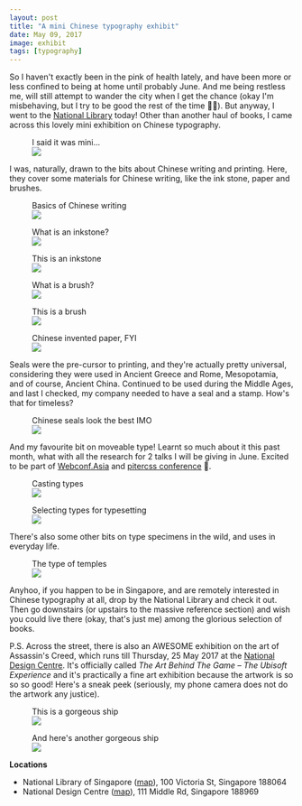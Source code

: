 ```yaml
---
layout: post
title: "A mini Chinese typography exhibit"
date: May 09, 2017
image: exhibit
tags: [typography]
---
```

So I haven't exactly been in the pink of health lately, and have been more or less confined to being at home until probably June. And me being restless me, will still attempt to wander the city when I get the chance (okay I'm misbehaving, but I try to be good the rest of the time <span class="emoji" role="img" tabindex="0" aria-label="woman bowing">&#x1F647;&#x200D;&#x2640;&#xFE0F;</span>). But anyway, I went to the [National Library](https://www.nlb.gov.sg/) today! Other than another haul of books, I came across this lovely mini exhibition on Chinese typography.

<figure>
    <figcaption>I said it was mini...</figcaption>
    <img src="{{ site.url }}/images/posts/mini-exhibit/mini-exhibit.jpg" srcset="{{ site.url }}/images/posts/mini-exhibit/mini-exhibit@2x.jpg 2x" />
</figure>

I was, naturally, drawn to the bits about Chinese writing and printing. Here, they cover some materials for Chinese writing, like the ink stone, paper and brushes.

<figure>
    <figcaption>Basics of Chinese writing</figcaption>
    <img src="{{ site.url }}/images/posts/mini-exhibit/creating.jpg" srcset="{{ site.url }}/images/posts/mini-exhibit/creating@2x.jpg 2x" />
</figure>

<div class="figure-wrapper">
    <figure class="multiple">
        <figcaption>What is an inkstone?</figcaption>
        <img src="{{ site.url }}/images/posts/mini-exhibit/inkstone.jpg" srcset="{{ site.url }}/images/posts/mini-exhibit/inkstone@2x.jpg 2x" />
    </figure>
    <figure class="multiple">
        <figcaption>This is an inkstone</figcaption>
        <img src="{{ site.url }}/images/posts/mini-exhibit/inkstone2.jpg" srcset="{{ site.url }}/images/posts/mini-exhibit/inkstone2@2x.jpg 2x" />
    </figure>
</div>

<div class="figure-wrapper">
    <figure class="multiple">
        <figcaption>What is a brush?</figcaption>
        <img src="{{ site.url }}/images/posts/mini-exhibit/brush2.jpg" srcset="{{ site.url }}/images/posts/mini-exhibit/brush2@2x.jpg 2x" />
    </figure>
    <figure class="multiple">
        <figcaption>This is a brush</figcaption>
        <img src="{{ site.url }}/images/posts/mini-exhibit/brush.jpg" srcset="{{ site.url }}/images/posts/mini-exhibit/brush@2x.jpg 2x" />
    </figure>
</div>

<figure>
    <figcaption>Chinese invented paper, FYI</figcaption>
    <img src="{{ site.url }}/images/posts/mini-exhibit/paper.jpg" srcset="{{ site.url }}/images/posts/mini-exhibit/paper@2x.jpg 2x" />
</figure>

Seals were the pre-cursor to printing, and they're actually pretty universal, considering they were used in Ancient Greece and Rome, Mesopotamia, and of course, Ancient China. Continued to be used during the Middle Ages, and last I checked, my company needed to have a seal and a stamp. How's that for timeless?

<figure>
    <figcaption>Chinese seals look the best IMO</figcaption>
    <img src="{{ site.url }}/images/posts/mini-exhibit/carving.jpg" srcset="{{ site.url }}/images/posts/mini-exhibit/carving@2x.jpg 2x" />
</figure>

And my favourite bit on moveable type! Learnt so much about it this past month, what with all the research for 2 talks I will be giving in June. Excited to be part of [Webconf.Asia](https://webconf.asia/) and [pitercss conference](https://pitercss.com/) <span class="emoji" role="img" tabindex="0" aria-label="person gesturing ok">&#x1F646;</span>.

<figure>
    <figcaption>Casting types</figcaption>
    <img src="{{ site.url }}/images/posts/mini-exhibit/casting.jpg" srcset="{{ site.url }}/images/posts/mini-exhibit/casting@2x.jpg 2x" />
</figure>

<figure>
    <figcaption>Selecting types for typesetting</figcaption>
    <img src="{{ site.url }}/images/posts/mini-exhibit/selection.jpg" srcset="{{ site.url }}/images/posts/mini-exhibit/selection@2x.jpg 2x" />
</figure>

There's also some other bits on type specimens in the wild, and uses in everyday life.

<figure>
    <figcaption>The type of temples</figcaption>
    <img src="{{ site.url }}/images/posts/mini-exhibit/temples.jpg" srcset="{{ site.url }}/images/posts/mini-exhibit/temples@2x.jpg 2x" />
</figure>

Anyhoo, if you happen to be in Singapore, and are remotely interested in Chinese typography at all, drop by the National Library and check it out. Then go downstairs (or upstairs to the massive reference section) and wish you could live there (okay, that's just me) among the glorious selection of books.

P.S. Across the street, there is also an AWESOME exhibition on the art of Assassin's Creed, which runs till Thursday, 25 May 2017 at the [National Design Centre](https://www.designsingapore.org/national-design-centre/national-design-centre). It's officially called <em>The Art Behind The Game – The Ubisoft Experience</em> and it's practically a fine art exhibition because the artwork is so so so good! Here's a sneak peek (seriously, my phone camera does not do the artwork any justice).

<div class="figure-wrapper">
    <figure class="multiple">
        <figcaption>This is a gorgeous ship</figcaption>
        <img src="{{ site.url }}/images/posts/mini-exhibit/ac.jpg" srcset="{{ site.url }}/images/posts/mini-exhibit/ac@2x.jpg 2x" />
    </figure>
    <figure class="multiple">
        <figcaption>And here's another gorgeous ship</figcaption>
        <img src="{{ site.url }}/images/posts/mini-exhibit/ac2.jpg" srcset="{{ site.url }}/images/posts/mini-exhibit/ac2@2x.jpg 2x" />
    </figure>
</div>

<p class="no-margin"><strong>Locations</strong></p>
<ul>
  <li class="no-margin">National Library of Singapore (<a href="https://www.google.com.sg/maps/place/National+Library/@1.2975884,103.8543081,15z/data=!4m2!3m1!1s0x0:0xf23dddaa8432afc5?sa=X&amp;ved=0ahUKEwiKqN6k-uLTAhWMN48KHY7IBccQ_BIIgQEwDQ">map</a>), 100 Victoria St, Singapore 188064</li>
  <li>National Design Centre (<a href="https://www.google.com.sg/maps/place/National+Design+Centre/@1.2985119,103.853512,15z/data=!4m2!3m1!1s0x0:0xebd6bcfaf5795f03?sa=X&amp;ved=0ahUKEwjWuJ6i-uLTAhWKsI8KHShbDMsQ_BIIggEwEA">map</a>), 111 Middle Rd, Singapore 188969</li>
</ul>
